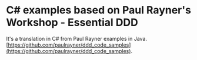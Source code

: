 # C# examples based on Paul Rayner's Workshop - Essential DDD

It's a translation in C# from Paul Rayner examples in Java.[https://github.com/paulrayner/ddd_code_samples](https://github.com/paulrayner/ddd_code_samples).

